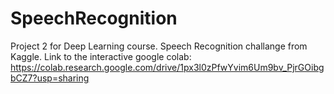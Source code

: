 # SpeechRecognition
Project 2 for Deep Learning course. Speech Recognition challange from Kaggle.
Link to the interactive google colab: https://colab.research.google.com/drive/1px3l0zPfwYvim6Um9bv_PjrGOibgbCZ7?usp=sharing
